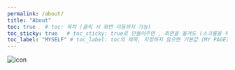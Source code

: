 ```yaml
---
permalink: /about/
title: "About"
toc: true   # toc: 목차 (클릭 시 화면 이동까지 가능)
toc_sticky: true   # toc_sticky: true로 만들어주면 , 화면을 옮겨도 (스크롤을 해도) 항상 우특 상단에 고정
toc_label: "MYSELF" # toc_label: toc의 제목, 지정하지 않으면 기본값 (MY PAGE)
---
```

![icon](/assets/)